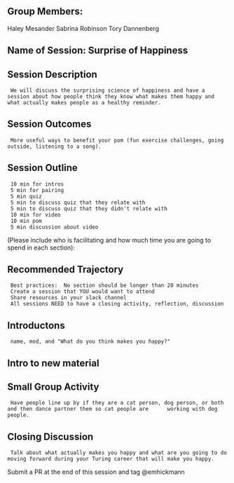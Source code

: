 ## Group Members:
Haley Mesander
Sabrina Robinson
Tory Dannenberg

## Name of Session: Surprise of Happiness

## Session Description 

     We will discuss the surprising science of happiness and have a session about how people think they know what makes them happy and what actually makes people as a healthy reminder. 

## Session Outcomes 

     More useful ways to benefit your pom (fun exercise challenges, going outside, listening to a song). 



## Session Outline 
     10 min for intros
     5 min for pairing
     5 min quiz
     5 min to discuss quiz that they relate with
     5 min to discuss quiz that they didn't relate with
     10 min for video
     10 min pom
     5 min discussion about video
     

(Please include who is facilitating and how much time you are going to spend in each section):

## Recommended Trajectory 

     Best practices:  No section should be longer than 20 minutes
     Create a session that YOU would want to attend
     Share resources in your slack channel
     All sessions NEED to have a closing activity, reflection, discussion
    
## Introductons 

     name, mod, and "What do you think makes you happy?"

## Intro to new material

## Small Group Activity

     Have people line up by if they are a cat person, dog person, or both and then dance partner them so cat people are      working with dog people. 

## Closing Discussion

     Talk about what actually makes you happy and what are you going to do moving forward during your Turing career that will make you happy.
     
Submit a PR at the end of this session and tag @emhickmann
